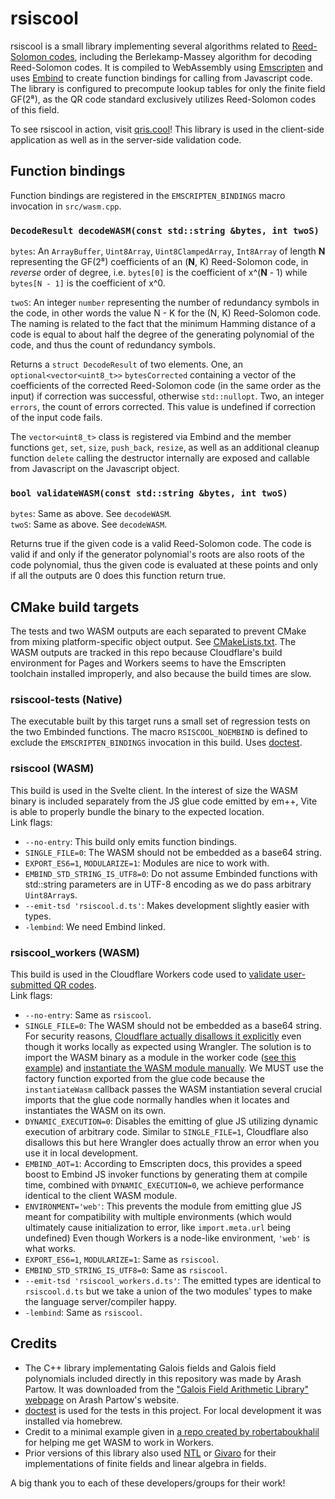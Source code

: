 # rsiscool
rsiscool is a small library implementing several algorithms related to [Reed-Solomon codes](https://en.wikipedia.org/wiki/Reed%E2%80%93Solomon_error_correction), including the Berlekamp-Massey algorithm for decoding Reed-Solomon codes. It is compiled to WebAssembly using [Emscripten](https://emscripten.org/) and uses [Embind](https://emscripten.org/docs/porting/connecting_cpp_and_javascript/embind.html) to create function bindings for calling from Javascript code. The library is configured to precompute lookup tables for only the finite field GF(2⁸), as the QR code standard exclusively utilizes Reed-Solomon codes of this field. 

To see rsiscool in action, visit [qris.cool](https://qris.cool)! This library is used in the client-side application as well as in the server-side validation code.

## Function bindings
Function bindings are registered in the `EMSCRIPTEN_BINDINGS` macro invocation in `src/wasm.cpp`.

### `DecodeResult decodeWASM(const std::string &bytes, int twoS)`
`bytes`: An `ArrayBuffer`, `Uint8Array`, `Uint8ClampedArray`, `Int8Array` of length **N** representing the GF(2⁸) coefficients of an (**N**, K) Reed-Solomon code, in _reverse_ order of degree, i.e. `bytes[0]` is the coefficient of x^(**N** - 1) while `bytes[N - 1]` is the coefficient of x^0.

`twoS`: An integer `number` representing the number of redundancy symbols in the code, in other words the value N - K for the (N, K) Reed-Solomon code. The naming is related to the fact that the minimum Hamming distance of a code is equal to about half the degree of the generating polynomial of the code, and thus the count of redundancy symbols.

Returns a `struct DecodeResult` of two elements. One, an `optional<vector<uint8_t>>` `bytesCorrected` containing a vector of the coefficients of the corrected Reed-Solomon code (in the same order as the input) if correction was successful, otherwise `std::nullopt`. Two, an integer `errors`, the count of errors corrected. This value is undefined if correction of the input code fails.

The `vector<uint8_t>` class is registered via Embind and the member functions `get`, `set`, `size`, `push_back`, `resize`, as well as an additional cleanup function `delete` calling the destructor internally are exposed and callable from Javascript on the Javascript object.

### `bool validateWASM(const std::string &bytes, int twoS)`
`bytes`: Same as above. See `decodeWASM`.  
`twoS`: Same as above. See `decodeWASM`.

Returns true if the given code is a valid Reed-Solomon code. The code is valid if and only if the generator polynomial's roots are also roots of the code polynomial, thus the given code is evaluated at these points and only if all the outputs are 0 does this function return true.

## CMake build targets
The tests and two WASM outputs are each separated to prevent CMake from mixing platform-specific object output. See [CMakeLists.txt](https://github.com/Xiione/rsiscool/blob/main/CMakeLists.txt).
The WASM outputs are tracked in this repo because Cloudflare's build environment for Pages and Workers seems to have the Emscripten toolchain installed improperly, and also because the build times are slow.


### rsiscool-tests (Native)
The executable built by this target runs a small set of regression tests on the two Embinded functions. The macro `RSISCOOL_NOEMBIND` is defined to exclude the `EMSCRIPTEN_BINDINGS` invocation in this build. Uses [doctest](https://github.com/doctest/doctest).

### rsiscool (WASM)
This build is used in the Svelte client. In the interest of size the WASM binary is included separately from the JS glue code emitted by em++, Vite is able to properly bundle the binary to the expected location.  
Link flags:
- `--no-entry`: This build only emits function bindings.
- `SINGLE_FILE=0`: The WASM should not be embedded as a base64 string.
- `EXPORT_ES6=1`, `MODULARIZE=1`: Modules are nice to work with.
- `EMBIND_STD_STRING_IS_UTF8=0`: Do not assume Embinded functions with std::string parameters are in UTF-8 encoding as we do pass arbitrary `Uint8Array`s.
- `--emit-tsd 'rsiscool.d.ts'`: Makes development slightly easier with types.
- `-lembind`: We need Embind linked.

### rsiscool_workers (WASM)
This build is used in the Cloudflare Workers code used to [validate user-submitted QR codes](https://qris.cool/privacy).  
Link flags:
- `--no-entry`: Same as `rsiscool`.
- `SINGLE_FILE=0`: The WASM should not be embedded as a base64 string. For security reasons, [Cloudflare actually disallows it explicitly](https://github.com/thx/resvg-js/issues/307) even though it works locally as expected using Wrangler. The solution is to import the WASM binary as a module in the worker code ([see this example](https://developers.cloudflare.com/workers/runtime-apis/webassembly/javascript/#use-from-javascript)) and [instantiate the WASM module manually](https://github.com/Xiione/jsQR/blob/master/src/decoder/reedsolomon/index.ts#L14). We MUST use the factory function exported from the glue code because the `instantiateWasm` callback passes the WASM instantiation several crucial imports that the glue code normally handles when it locates and instantiates the WASM on its own. 
- `DYNAMIC_EXECUTION=0`: Disables the emitting of glue JS utilizing dynamic execution of arbitrary code. Similar to `SINGLE_FILE=1`, Cloudflare also disallows this but here Wrangler does actually throw an error when you use it in local development. 
- `EMBIND_AOT=1`: According to Emscripten docs, this provides a speed boost to Embind JS invoker functions by generating them at compile time, combined with `DYNAMIC_EXECUTION=0`, we achieve performance identical to the client WASM module.
- `ENVIRONMENT='web'`: This prevents the module from emitting glue JS meant for compatibility with multiple environments (which would ultimately cause initialization to error, like `import.meta.url` being undefined) Even though Workers is a node-like environment, `'web'` is what works.
- `EXPORT_ES6=1`, `MODULARIZE=1`: Same as `rsiscool`.
- `EMBIND_STD_STRING_IS_UTF8=0`: Same as `rsiscool`.
- `--emit-tsd 'rsiscool_workers.d.ts'`: The emitted types are identical to `rsiscool.d.ts` but we take a union of the two modules' types to make the language server/compiler happy.
- `-lembind`: Same as `rsiscool`.

## Credits
- The C++ library implementating Galois fields and Galois field polynomials included directly in this repository was made by Arash Partow. It was downloaded from the ["Galois Field Arithmetic Library" webpage](https://www.partow.net/projects/galois/) on Arash Partow's website.  
- [doctest](https://github.com/doctest/doctest) is used for the tests in this project. For local development it was installed via homebrew.  
- Credit to a minimal example given in [a repo created by robertaboukhalil](https://github.com/robertaboukhalil/cf-workers-emscripten) for helping me get WASM to work in Workers.
- Prior versions of this library also used [NTL](https://github.com/libntl/ntl) or [Givaro](https://github.com/linbox-team/givaro) for their implementations of finite fields and linear algebra in fields.

A big thank you to each of these developers/groups for their work!
